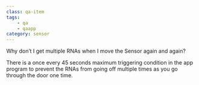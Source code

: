 ```yaml
---
class: qa-item
tags: 
    - qa
    - qaapp
category: sensor
---
```


Why don’t I get multiple RNAs when I move the Sensor again and again?  

There is a once every 45 seconds maximum triggering condition in the app program to prevent the RNAs from going off multiple times as you go through the door one time.